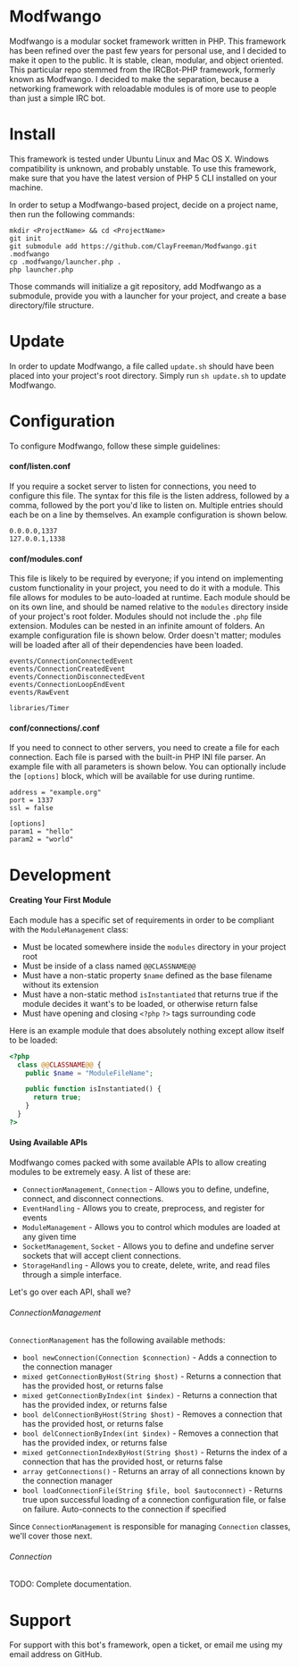 Modfwango
=========

Modfwango is a modular socket framework written in PHP.  This framework has been
refined over the past few years for personal use, and I decided to make it open
to the public.  It is stable, clean, modular, and object oriented.  This
particular repo stemmed from the IRCBot-PHP framework, formerly known as
Modfwango.  I decided to make the separation, because a networking framework
with reloadable modules is of more use to people than just a simple IRC bot.

Install
=======

This framework is tested under Ubuntu Linux and Mac OS X.  Windows compatibility
is unknown, and probably unstable.  To use this framework, make sure that you
have the latest version of PHP 5 CLI installed on your machine.

In order to setup a Modfwango-based project, decide on a project name, then run
the following commands:
```
mkdir <ProjectName> && cd <ProjectName>
git init
git submodule add https://github.com/ClayFreeman/Modfwango.git .modfwango
cp .modfwango/launcher.php .
php launcher.php
```

Those commands will initialize a git repository, add Modfwango as a submodule,
provide you with a launcher for your project, and create a base directory/file
structure.

Update
======

In order to update Modfwango, a file called `update.sh` should have been placed
into your project's root directory.  Simply run `sh update.sh` to update
Modfwango.

Configuration
=============
To configure Modfwango, follow these simple guidelines:

#### conf/listen.conf
If you require a socket server to listen for connections, you need to configure
this file.  The syntax for this file is the listen address, followed by a comma,
followed by the port you'd like to listen on.  Multiple entries should each be
on a line by themselves.  An example configuration is shown below.
```
0.0.0.0,1337
127.0.0.1,1338
```

#### conf/modules.conf
This file is likely to be required by everyone; if you intend on implementing
custom functionality in your project, you need to do it with a module.  This
file allows for modules to be auto-loaded at runtime.  Each module should be on
its own line, and should be named relative to the `modules` directory inside of
your project's root folder.  Modules should not include the `.php` file
extension.  Modules can be nested in an infinite amount of folders.  An example
configuration file is shown below.  Order doesn't matter; modules will be loaded
after all of their dependencies have been loaded.
```
events/ConnectionConnectedEvent
events/ConnectionCreatedEvent
events/ConnectionDisconnectedEvent
events/ConnectionLoopEndEvent
events/RawEvent

libraries/Timer
```

#### conf/connections/<name>.conf
If you need to connect to other servers, you need to create a file for each
connection.  Each file is parsed with the built-in PHP INI file parser.  An
example file with all parameters is shown below.  You can optionally include the
`[options]` block, which will be available for use during runtime.
```
address = "example.org"
port = 1337
ssl = false

[options]
param1 = "hello"
param2 = "world"
```

Development
===========

#### Creating Your First Module

Each module has a specific set of requirements in order to be compliant with the
`ModuleManagement` class:
* Must be located somewhere inside the `modules` directory in your project root
* Must be inside of a class named `@@CLASSNAME@@`
* Must have a non-static property `$name` defined as the base filename without
its extension
* Must have a non-static method `isInstantiated` that returns true if the module
decides it want's to be loaded, or otherwise return false
* Must have opening and closing `<?php` `?>` tags surrounding code

Here is an example module that does absolutely nothing except allow itself to be
loaded:
```php
<?php
  class @@CLASSNAME@@ {
    public $name = "ModuleFileName";

    public function isInstantiated() {
      return true;
    }
  }
?>
```

#### Using Available APIs

Modfwango comes packed with some available APIs to allow creating modules to be
extremely easy.  A list of these are:
* `ConnectionManagement`, `Connection` - Allows you to define, undefine,
connect, and disconnect connections.
* `EventHandling` - Allows you to create, preprocess, and register for events
* `ModuleManagement` - Allows you to control which modules are loaded at any
given time
* `SocketManagement`, `Socket` - Allows you to define and undefine server
sockets that will accept client connections.
* `StorageHandling` - Allows you to create, delete, write, and read files
through a simple interface.

Let's go over each API, shall we?

###### ConnectionManagement
`ConnectionManagement` has the following available methods:
* `bool newConnection(Connection $connection)` - Adds a connection to the
connection manager
* `mixed getConnectionByHost(String $host)` - Returns a connection that has the
provided host, or returns false
* `mixed getConnectionByIndex(int $index)` - Returns a connection that has the
provided index, or returns false
* `bool delConnectionByHost(String $host)` - Removes a connection that has the
provided host, or returns false
* `bool delConnectionByIndex(int $index)` - Removes a connection that has the
provided index, or returns false
* `mixed getConnectionIndexByHost(String $host)` - Returns the index of a
connection that has the provided host, or returns false
* `array getConnections()` - Returns an array of all connections known by
the connection manager
* `bool loadConnectionFile(String $file, bool $autoconnect)` - Returns true upon
successful loading of a connection configuration file, or false on failure.
Auto-connects to the connection if specified

Since `ConnectionManagement` is responsible for managing `Connection` classes,
we'll cover those next.

###### Connection
TODO:  Complete documentation.

Support
=======

For support with this bot's framework, open a ticket, or email me using my email
address on GitHub.
